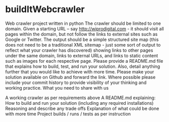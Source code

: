# buildItWebcrawler

Web crawler project written in python
The crawler should be limited to one domain. Given a starting URL – say http://wiprodigital.com - it should visit all pages within the domain, but not follow the links to external sites such as Google or Twitter.
The output should be a simple structured site map (this does not need to be a traditional XML sitemap - just some sort of output to reflect what your crawler has discovered) showing links to other pages under the same domain, links to external URLs, and links to static content such as images for each respective page.
Please provide a README.md file that explains how to build, test, and run your solution. Also, detail anything further that you would like to achieve with more time.
Please make your solution available on Github and forward the link. Where possible please include your commit history to provide visibility of your thinking and working practice.
What you need to share with us

A working crawler as per requirements above
A README.md explaining:
How to build and run your solution (including any required installations)
Reasoning and describe any trade offs
Explanation of what could be done with more time
Project builds / runs / tests as per instruction

